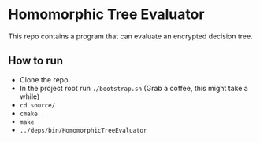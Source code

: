 # Homomorphic Tree Evaluator
This repo contains a program that can evaluate an encrypted decision tree.

## How to run
- Clone the repo
- In the project root run `./bootstrap.sh` (Grab a coffee, this might take a while)
- `cd source/`
- `cmake .`
- `make`
- `../deps/bin/HomomorphicTreeEvaluator`
